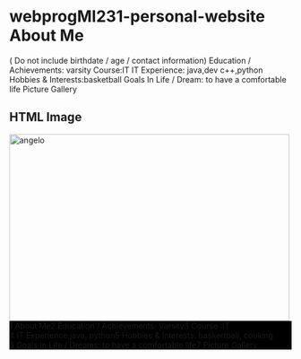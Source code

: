 # webprogMI231-personal-website About Me
 ( Do not include birthdate / age / contact information)
Education / Achievements: varsity
Course:IT
IT Experience: java,dev c++,python
Hobbies & Interests:basketball
Goals In Life / Dream: to have a comfortable life
Picture Gallery
<!DOCTYPE html>
<html>
<body>
<h2>HTML Image</h2>
<img src="[https://www.w3schools.com/html/pic_trulli.jpg](https://scontent.fmnl17-2.fna.fbcdn.net/v/t39.30808-1/449420378_849378483708106_6656086595148755740_n.jpg?stp=dst-jpg_s200x200&_nc_cat=107&ccb=1-7&_nc_sid=0ecb9b&_nc_ohc=iKwEcTBw_0wQ7kNvgEgwmws&_nc_zt=24&_nc_ht=scontent.fmnl17-2.fna&_nc_gid=AehUfvVYbeevfBMlJ_F_llc&oh=00_AYBaqq3o_zp3jvdxZLbprgbK4aIgD_81042C2sBQ0DMzkg&oe=675357DF)" alt="angelo" width="500" height="333">

<div class="flex-container">
    <div>1 About Me</div>
    <div>2 Education / Achievements: Varsity</div>
    <div>3 Course :IT</div>  
    <div>4 IT Experience:java, python</div>
    <div>5 Hobbies & Interests: baskertball, cooking</div>
    <div>6 Goals In Life / Dreams: to have a comfortable life</div>  
    <div>7 Picture Gallery</div> 
  </div>
</body>
</html>
<!DOCTYPE html>
<html>
<head>
<style>
.flex-container {
  display: flex;
  flex-wrap: wrap;
  background-color: DodgerBlue;
}

.flex-container > div {
  background-color: #f1f1f1;
  width: 100px;
  margin: 10px;
  text-align: center;
  line-height: 75px;
  font-size: 30px;
}
.flex-container {
    display: flex;
    flex-wrap: wrap;
    background-color: black;
  }
   
  .flex-container > div {
    background-color: #f1f1f1;
    width: 100px;
    margin: 10px;
    text-align: center;
    line-height: 75px;
    font-size: 30px;
  }

